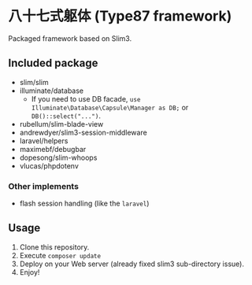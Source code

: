 # 八十七式躯体 (Type87 framework)
Packaged framework based on Slim3.

## Included package
 * slim/slim 
 * illuminate/database
    * If you need to use DB facade, `use Illuminate\Database\Capsule\Manager as DB;` or `DB()::select("...")`. 
 * rubellum/slim-blade-view
 * andrewdyer/slim3-session-middleware
 * laravel/helpers
 * maximebf/debugbar
 * dopesong/slim-whoops
 * vlucas/phpdotenv
 ### Other implements
 * flash session handling (like the `laravel`)

## Usage
 1. Clone this repository.
 2. Execute `composer update`
 3. Deploy on your Web server (already fixed slim3 sub-directory issue).
 4. Enjoy!